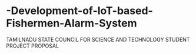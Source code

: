 # -Development-of-IoT-based-Fishermen-Alarm-System
TAMILNADU STATE COUNCIL FOR SCIENCE AND TECHNOLOGY  STUDENT PROJECT PROPOSAL
